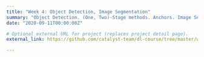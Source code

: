 ```yaml
---
title: "Week 4: Object Detection, Image Segmentation"
summary: "Object Detection. (One, Two)-Stage methods. Anchors. Image Segmentation. Up-scaling. FCN, U-net, FPN. DeepMask."
date: "2020-09-11T00:00:00Z"

# Optional external URL for project (replaces project detail page).
external_link: https://github.com/catalyst-team/dl-course/tree/master/week-04

---
```

